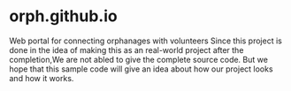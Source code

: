 # orph.github.io
Web portal for connecting orphanages with volunteers
Since this project is done in the idea of making this as an real-world project after the completion,We are not abled to give the complete source code.
But we hope that this sample code will give an idea about how our project looks and how it works.
